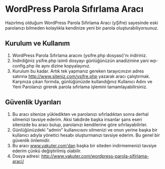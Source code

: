 WordPress Parola Sıfırlama Aracı
================================

Hazırlmış olduğum WordPress Parola Sıfırlama Aracı (yŞifre) sayesinde eski parolanızı bilmeden kolaylıkla kendinize yeni bir parola oluşturabiliyorsunuz.

## Kurulum ve Kullanım
1. WordPress Parola Sıfırlama aracını (ysifre.php dosyası)'nı indiriniz.
2. İndirdiğiniz ysifre.php isimli dosyayı günlüğünüzün anadizinine yani wp-config.php ile aynı dizine kopyalayınız.
3. Kurulum bu kadar. Artık tek yapmanız gereken tarayıcınızın adres satırına http://www.siteniz.com/ysifre.php yazarak aracı çalıştırmak. Karşınıza çıkan formda, günlüğünüzde kullandığınız Kullanıcı Adını ve Yeni Parolanızı girerek parola sıfırlama işlemini tamamlayabilirsiniz.

## Güvenlik Uyarıları
1. Bu aracı sitenize yükledikten ve parolanızı sıfırladıktan sonra derhal silmenizi tavsiye ederim. Aksi takdirde başka insanlar şans eseri sitenizde bu aracı bulup, parolanızı kendilerine göre sıfırlayabilirler.
2. Günlüğünüzdeki "admin" kullanıcısını silmenizi ve onun yerine başka bir kullanıcı adıyla yönetici hesabı oluşturmanızı tavsiye ederim. Bu genel bir güvenlik önlemidir.
3. Bu aracı www.yakuter.com'dan başka bir siteden indirmemenizi tavsiye ederim çünkü değiştirilmiş olabilir.
4. Dosya adresi: http://www.yakuter.com/wordpress-parola-sifirlama-araci/
